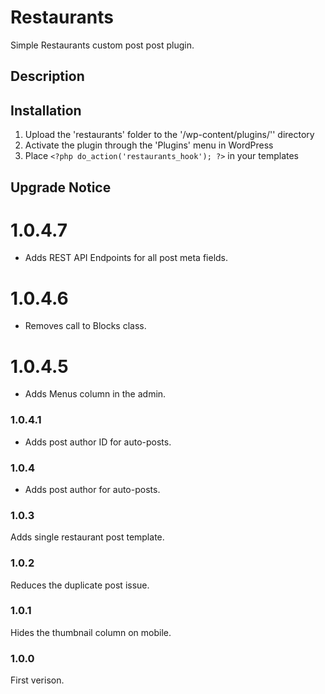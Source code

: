 # Restaurants #

Simple Restaurants custom post post plugin.



## Description ##



## Installation ##

1. Upload the 'restaurants' folder to the '/wp-content/plugins/'' directory
2. Activate the plugin through the 'Plugins' menu in WordPress
3. Place `<?php do_action('restaurants_hook'); ?>` in your templates




## Upgrade Notice ##

# 1.0.4.7 #
* Adds REST API Endpoints for all post meta fields.

# 1.0.4.6 #
* Removes call to Blocks class.

# 1.0.4.5 #
* Adds Menus column in the admin.

### 1.0.4.1 ###
* Adds post author ID for auto-posts.

### 1.0.4 ###
* Adds post author for auto-posts.

### 1.0.3 ###
Adds single restaurant post template.

### 1.0.2 ###
Reduces the duplicate post issue.

### 1.0.1 ###
Hides the thumbnail column on mobile.

### 1.0.0 ###
First verison.
